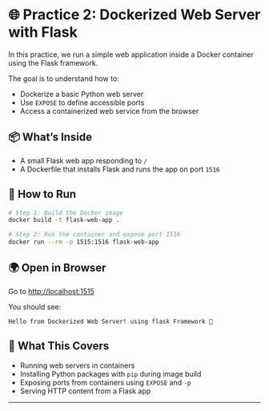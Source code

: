 # 🌐 Practice 2: Dockerized Web Server with Flask

In this practice, we run a simple web application inside a Docker container using the Flask framework.

The goal is to understand how to:
- Dockerize a basic Python web server
- Use `EXPOSE` to define accessible ports
- Access a containerized web service from the browser

## 📦 What’s Inside

- A small Flask web app responding to `/`
- A Dockerfile that installs Flask and runs the app on port `1516`

## 🚀 How to Run

```bash
# Step 1: Build the Docker image
docker build -t flask-web-app .

# Step 2: Run the container and expose port 1516
docker run --rm -p 1515:1516 flask-web-app
```

## 🌍 Open in Browser

Go to [http://localhost:1515](http://localhost:1515)

You should see:

```
Hello from Dockerized Web Server! using flask Framework 👋
```

## 🧠 What This Covers

- Running web servers in containers
- Installing Python packages with `pip` during image build
- Exposing ports from containers using `EXPOSE` and `-p`
- Serving HTTP content from a Flask app

---